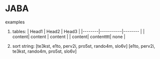 # JABA
examples
1) tables:
| Head1  | Head2     | Head3   |
|--------|-----------|-------- |
| content| content   | content |
| content| contentttt| none    |

2) sort string:
[te3kst, e1to, perv2i, pro5st, rando4m, slo6v]
[e1to, perv2i, te3kst, rando4m, pro5st, slo6v]
